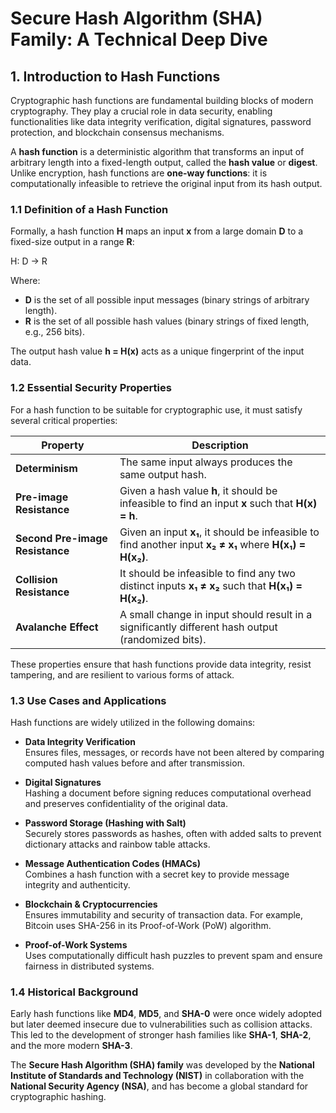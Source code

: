 # Secure Hash Algorithm (SHA) Family: A Technical Deep Dive

## 1. Introduction to Hash Functions

Cryptographic hash functions are fundamental building blocks of modern cryptography. They play a crucial role in data security, enabling functionalities like data integrity verification, digital signatures, password protection, and blockchain consensus mechanisms.

A **hash function** is a deterministic algorithm that transforms an input of arbitrary length into a fixed-length output, called the **hash value** or **digest**. Unlike encryption, hash functions are **one-way functions**: it is computationally infeasible to retrieve the original input from its hash output.

### 1.1 Definition of a Hash Function

Formally, a hash function **H** maps an input **x** from a large domain **D** to a fixed-size output in a range **R**:

H: D → R


Where:
- **D** is the set of all possible input messages (binary strings of arbitrary length).
- **R** is the set of all possible hash values (binary strings of fixed length, e.g., 256 bits).

The output hash value **h = H(x)** acts as a unique fingerprint of the input data.

### 1.2 Essential Security Properties

For a hash function to be suitable for cryptographic use, it must satisfy several critical properties:

| Property                    | Description |
|-----------------------------|-------------|
| **Determinism**              | The same input always produces the same output hash. |
| **Pre-image Resistance**     | Given a hash value **h**, it should be infeasible to find an input **x** such that **H(x) = h**. |
| **Second Pre-image Resistance** | Given an input **x₁**, it should be infeasible to find another input **x₂ ≠ x₁** where **H(x₁) = H(x₂)**. |
| **Collision Resistance**     | It should be infeasible to find any two distinct inputs **x₁ ≠ x₂** such that **H(x₁) = H(x₂)**. |
| **Avalanche Effect**         | A small change in input should result in a significantly different hash output (randomized bits). |

These properties ensure that hash functions provide data integrity, resist tampering, and are resilient to various forms of attack.

### 1.3 Use Cases and Applications

Hash functions are widely utilized in the following domains:

- **Data Integrity Verification**  
  Ensures files, messages, or records have not been altered by comparing computed hash values before and after transmission.

- **Digital Signatures**  
  Hashing a document before signing reduces computational overhead and preserves confidentiality of the original data.

- **Password Storage (Hashing with Salt)**  
  Securely stores passwords as hashes, often with added salts to prevent dictionary attacks and rainbow table attacks.

- **Message Authentication Codes (HMACs)**  
  Combines a hash function with a secret key to provide message integrity and authenticity.

- **Blockchain & Cryptocurrencies**  
  Ensures immutability and security of transaction data. For example, Bitcoin uses SHA-256 in its Proof-of-Work (PoW) algorithm.

- **Proof-of-Work Systems**  
  Uses computationally difficult hash puzzles to prevent spam and ensure fairness in distributed systems.

### 1.4 Historical Background

Early hash functions like **MD4**, **MD5**, and **SHA-0** were once widely adopted but later deemed insecure due to vulnerabilities such as collision attacks. This led to the development of stronger hash families like **SHA-1**, **SHA-2**, and the more modern **SHA-3**.

The **Secure Hash Algorithm (SHA) family** was developed by the **National Institute of Standards and Technology (NIST)** in collaboration with the **National Security Agency (NSA)**, and has become a global standard for cryptographic hashing.
